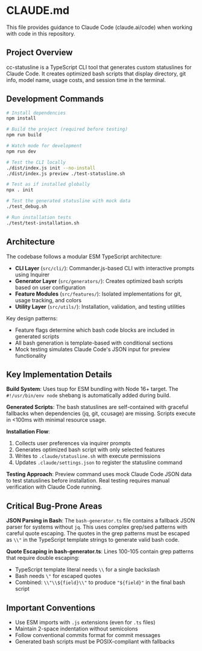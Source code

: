 # CLAUDE.md

This file provides guidance to Claude Code (claude.ai/code) when working with code in this repository.

## Project Overview

cc-statusline is a TypeScript CLI tool that generates custom statuslines for Claude Code. It creates optimized bash scripts that display directory, git info, model name, usage costs, and session time in the terminal.

## Development Commands

```bash
# Install dependencies
npm install

# Build the project (required before testing)
npm run build

# Watch mode for development
npm run dev

# Test the CLI locally
./dist/index.js init --no-install
./dist/index.js preview ./test-statusline.sh

# Test as if installed globally
npx . init

# Test the generated statusline with mock data
./test_debug.sh

# Run installation tests
./test/test-installation.sh
```

## Architecture

The codebase follows a modular ESM TypeScript architecture:

- **CLI Layer** (`src/cli/`): Commander.js-based CLI with interactive prompts using Inquirer
- **Generator Layer** (`src/generators/`): Creates optimized bash scripts based on user configuration
- **Feature Modules** (`src/features/`): Isolated implementations for git, usage tracking, and colors
- **Utility Layer** (`src/utils/`): Installation, validation, and testing utilities

Key design patterns:
- Feature flags determine which bash code blocks are included in generated scripts
- All bash generation is template-based with conditional sections
- Mock testing simulates Claude Code's JSON input for preview functionality

## Key Implementation Details

**Build System**: Uses tsup for ESM bundling with Node 16+ target. The `#!/usr/bin/env node` shebang is automatically added during build.

**Generated Scripts**: The bash statuslines are self-contained with graceful fallbacks when dependencies (jq, git, ccusage) are missing. Scripts execute in <100ms with minimal resource usage.

**Installation Flow**: 
1. Collects user preferences via inquirer prompts
2. Generates optimized bash script with only selected features
3. Writes to `.claude/statusline.sh` with execute permissions
4. Updates `.claude/settings.json` to register the statusline command

**Testing Approach**: Preview command uses mock Claude Code JSON data to test statuslines before installation. Real testing requires manual verification with Claude Code running.

## Critical Bug-Prone Areas

**JSON Parsing in Bash**: The `bash-generator.ts` file contains a fallback JSON parser for systems without `jq`. This uses complex grep/sed patterns with careful quote escaping. The quotes in the grep patterns must be escaped as `\\"` in the TypeScript template strings to generate valid bash code.

**Quote Escaping in bash-generator.ts**: Lines 100-105 contain grep patterns that require double escaping:
- TypeScript template literal needs `\\` for a single backslash
- Bash needs `\"` for escaped quotes
- Combined: `\\"\\${field}\\"` to produce `"${field}"` in the final bash script

## Important Conventions

- Use ESM imports with `.js` extensions (even for `.ts` files)
- Maintain 2-space indentation without semicolons
- Follow conventional commits format for commit messages
- Generated bash scripts must be POSIX-compliant with fallbacks